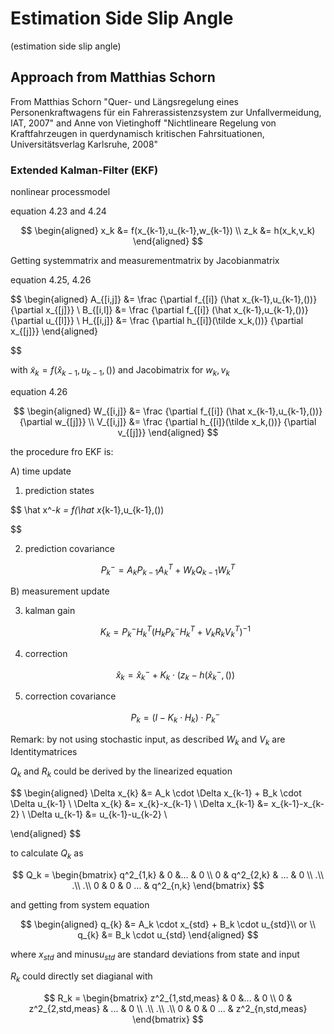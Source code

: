# Estimation Side Slip Angle

(estimation side slip angle)

## Approach from Matthias Schorn

From Matthias Schorn "Quer- und Längsregelung eines Personenkraftwagens für ein Fahrerassistenzsystem zur Unfallvermeidung, IAT, 2007" and Anne von Vietinghoff "Nichtlineare Regelung von Kraftfahrzeugen in querdynamisch kritischen Fahrsituationen, Universitätsverlag Karlsruhe, 2008"

### Extended Kalman-Filter (EKF)

nonlinear processmodel

equation 4.23 and 4.24

$$
\begin{aligned}
x_k &= f(x_{k-1},u_{k-1},w_{k-1}) \\
z_k &= h(x_k,v_k)
\end{aligned}
$$

Getting systemmatrix and measurementmatrix by Jacobianmatrix

equation 4.25, 4.26

$$
\begin{aligned}
A_{[i,j]} &= \frac {\partial f_{[i]} (\hat x_{k-1},u_{k-1},())}
                   {\partial x_{[j]}} 
\\
B_{[i,l]} &= \frac {\partial f_{[i]} (\hat x_{k-1},u_{k-1},())}
                   {\partial u_{[l]}}
\\
H_{[i,j]} &= \frac {\partial h_{[i]}(\tilde x_k,())}
                   {\partial x_{[j]}}
\end{aligned}


$$

with $\tilde x_k = f(\hat x_{k-1},u_{k-1},())$ and Jacobimatrix for $w_k,v_k$

equation 4.26

$$
\begin{aligned}
W_{[i,j]} &= \frac {\partial f_{[i]} (\hat x_{k-1},u_{k-1},())}
                   {\partial w_{[j]}} 
\\
V_{[i,j]} &= \frac {\partial h_{[i]}(\tilde x_k,())}
                   {\partial v_{[j]}}
\end{aligned}
$$

the procedure fro EKF is:

A) time update

1) prediction states

$$
\hat x^-_k = f(\hat x_{k-1},u_{k-1},())

$$

2. prediction covariance

$$
P^-_k = A_k P_{k-1} A^T_k + W_k Q_{k-1} W^T_k
$$

B) measurement update

3. kalman gain
   
   $$
   K_k = P^-_{k} H^T_k \big(H_k P^-_{k} H^T_k + V_k R_{k} V^T_k \big)^{-1} 
   $$

4. correction
   
   $$
   \hat x_k = \hat x^-_k + K_k \cdot \big(z_k -  h(\hat x^-_{k},() \big)
   $$

5. correction covariance
   
   $$
   P_k = \big(I-K_k\cdot H_k)\cdot P^-_{k}
   $$

Remark: by not using stochastic input, as described $W_k$ and $V_k$ are Identitymatrices

$Q_k$ and $R_k$ could be derived by the linearized equation

$$
\begin{aligned}
\Delta x_{k} &=  A_k \cdot \Delta x_{k-1} + B_k \cdot \Delta u_{k-1} \\
\Delta x_{k} &= x_{k}-x_{k-1} \\
\Delta x_{k-1} &= x_{k-1}-x_{k-2} \\
\Delta u_{k-1} &= u_{k-1}-u_{k-2} \\

\end{aligned}
$$

to calculate $Q_k$ as

$$
Q_k = 
\begin{bmatrix}
q^2_{1,k} & 0 &... & 0 \\
0 & q^2_{2,k} & ... & 0 \\
.\\
.\\
.\\
0 & 0 & 0 ... & q^2_{n,k}
\end{bmatrix}
$$

and getting from system equation

$$
\begin{aligned}
q_{k} &=  A_k \cdot x_{std} + B_k \cdot u_{std}\\
or \\
q_{k} &=  B_k \cdot u_{std}
\end{aligned}
$$

where $x_{std}$ and minus$u_{std}$ are standard deviations from state and input

$R_k$ could directly set diagianal with

$$
R_k = 
\begin{bmatrix}
z^2_{1,std,meas} & 0 &... & 0 \\
0 & z^2_{2,std,meas} & ... & 0 \\
.\\
.\\
.\\
0 & 0 & 0 ... & z^2_{n,std,meas}
\end{bmatrix}
$$
